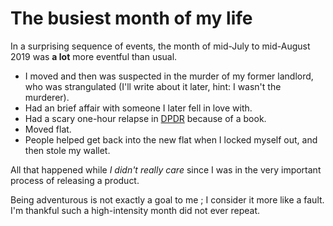 # The busiest month of my life

In a surprising sequence of events, the month of mid-July to mid-August 2019 was **a lot** more eventful than usual.

- I moved and then was suspected in the murder of my former landlord, who was strangulated (I'll write about it later, hint: I wasn't the murderer).
- Had an brief affair with someone I later fell in love with.
- Had a scary one-hour relapse in [DPDR](#What-DPDR-feels-like) because of a book.
- Moved flat.
- People helped get back into the new flat when I locked myself out, and then stole my wallet.

All that happened while _I didn't really care_ since I was in the very important process of releasing a product.

Being adventurous is not exactly a goal to me ; I consider it more like a fault.
I'm thankful such a high-intensity month did not ever repeat.
